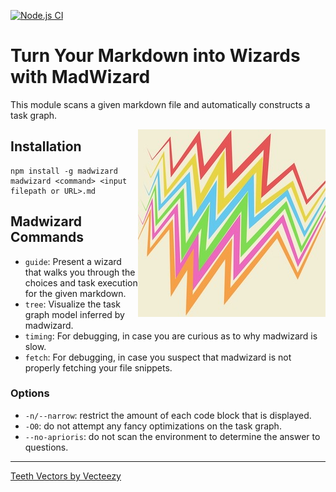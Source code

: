[![Node.js CI](https://github.com/guidebooks/madwizard/actions/workflows/test.yml/badge.svg)](https://github.com/guidebooks/madwizard/actions/workflows/test.yml)

# Turn Your Markdown into Wizards with MadWizard

This module scans a given markdown file and automatically constructs a
task graph.

<img src=".github/FREEANIMALREPTILEtrex003_generated.jpg" title="Fire Breathing Rainbow Trex Dinosaur Vectors by Vecteezy" align="right">

## Installation

```shell
npm install -g madwizard
madwizard <command> <input filepath or URL>.md
```

## Madwizard Commands

- `guide`: Present a wizard that walks you through the choices and task execution for the given markdown.
- `tree`: Visualize the task graph model inferred by madwizard.
- `timing`: For debugging, in case you are curious as to why madwizard is slow.
- `fetch`: For debugging, in case you suspect that madwizard is not properly fetching your file snippets.

### Options

- `-n/--narrow`: restrict the amount of each code block that is displayed.
- `-O0`: do not attempt any fancy optimizations on the task graph.
- `--no-aprioris`: do not scan the environment to determine the answer to questions.

---

<a href="https://www.vecteezy.com/free-vector/teeth">Teeth Vectors by Vecteezy</a>
